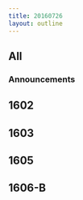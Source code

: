 ```yaml
---
title: 20160726
layout: outline
---
```


## All

### Announcements

## 1602

## 1603

## 1605

## 1606-B
